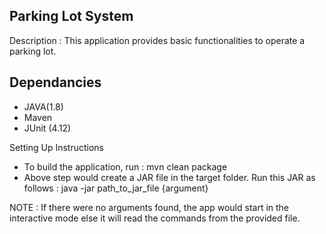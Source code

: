 ## Parking Lot System

Description : This application provides basic functionalities to operate a parking lot.

## Dependancies
* JAVA(1.8)
* Maven
* JUnit (4.12)

Setting Up Instructions
* To build the application, run : mvn clean package
* Above step would create a JAR file in the target folder. Run this JAR as follows : java -jar path_to_jar_file {argument}

NOTE : If there were no arguments found, the app would start in the interactive mode else it will read the commands from the provided file. 
